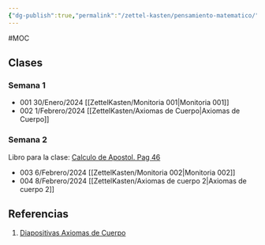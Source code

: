 ```yaml
---
{"dg-publish":true,"permalink":"/zettel-kasten/pensamiento-matematico/"}
---
```


#MOC 
## Clases

### Semana 1
- 001 30/Enero/2024 [[ZettelKasten/Monitoria  001\|Monitoria  001]]
- 002 1/Febrero/2024 [[ZettelKasten/Axiomas de Cuerpo\|Axiomas de Cuerpo]]

### Semana 2
Libro para la clase: [Calculo de Apostol. Pag 46 ](https://calculounicaes.files.wordpress.com/2012/04/calculo-volumen-1-de-tom-apostol.pdf)
- 003 6/Febrero/2024 [[ZettelKasten/Monitoria 002\|Monitoria 002]]
- 004 8/Febrero/2024 [[ZettelKasten/Axiomas de cuerpo 2\|Axiomas de cuerpo 2]]
## Referencias
1. [Diapositivas Axiomas de Cuerpo](https://e-aulas.urosario.edu.co/pluginfile.php/3070907/mod_resource/content/1/Axiomas%20de%20cuerpo.pdf)